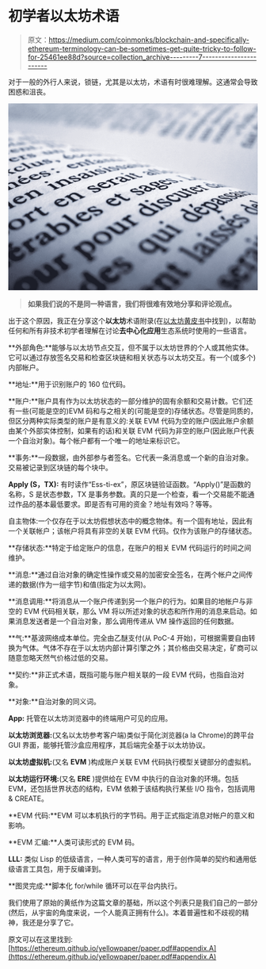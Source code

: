 # 初学者以太坊术语

> 原文：<https://medium.com/coinmonks/blockchain-and-specifically-ethereum-terminology-can-be-sometimes-get-quite-tricky-to-follow-for-25461ee88d?source=collection_archive---------7----------------------->

对于一般的外行人来说，锁链，尤其是以太坊，术语有时很难理解。这通常会导致困惑和沮丧。

![](img/0c4de5c9d3b0f0aea194871d4819dd2a.png)

> **如果我们说的不是同一种语言，我们将很难有效地分享和评论观点。**

出于这个原因，我正在分享这个**以太坊**术语附录(在[以太坊黄皮书](https://ethereum.github.io/yellowpaper/paper.pdf)中找到)，以帮助任何和所有非技术初学者理解在讨论**去中心化应用**生态系统时使用的一些语言。

**外部角色:**能够与以太坊节点交互，但不属于以太坊世界的个人或其他实体。它可以通过存放签名交易和检查区块链和相关状态与以太坊交互。有一个(或多个)内部帐户。

**地址:**用于识别账户的 160 位代码。

**账户:**账户具有作为以太坊状态的一部分维护的固有余额和交易计数。它们还有一些(可能是空的)EVM 码和与之相关的(可能是空的)存储状态。尽管是同质的，但区分两种实际类型的账户是有意义的:关联 EVM 代码为空的账户(因此账户余额由某个外部实体控制，如果有的话)和关联 EVM 代码为非空的账户(因此账户代表一个自治对象)。每个帐户都有一个唯一的地址来标识它。

**事务:**一段数据，由外部参与者签名。它代表一条消息或一个新的自治对象。交易被记录到区块链的每个块中。

**Apply (S，TX):** 有时读作“Ess-ti-ex”，原区块链验证函数。“Apply()”是函数的名称，S 是状态参数，TX 是事务参数。真的只是一个检查，看一个交易能不能通过作品的基本最低要求。即是否有可用的资金？地址有效吗？等等。

自主物体:一个仅存在于以太坊假想状态中的概念物体。有一个固有地址，因此有一个关联帐户；该帐户将具有非空的关联 EVM 代码。仅作为该账户的存储状态。

**存储状态:**特定于给定账户的信息，在账户的相关 EVM 代码运行的时间之间维护。

**消息:**通过自治对象的确定性操作或交易的加密安全签名，在两个帐户之间传递的数据(作为一组字节)和值(指定为以太网)。

**消息调用:**将消息从一个账户传递到另一个账户的行为。如果目的地帐户与非空的 EVM 代码相关联，那么 VM 将以所述对象的状态和所作用的消息来启动。如果消息发送者是一个自治对象，那么调用传递从 VM 操作返回的任何数据。

**气:**基波网络成本单位。完全由乙醚支付(从 PoC-4 开始)，可根据需要自由转换为气体。气体不存在于以太坊内部计算引擎之外；其价格由交易决定，矿商可以随意忽略天然气价格过低的交易。

**契约:**非正式术语，既指可能与账户相关联的一段 EVM 代码，也指自治对象。

**对象:**自治对象的同义词。

**App:** 托管在以太坊浏览器中的终端用户可见的应用。

**以太坊浏览器:**(又名以太坊参考客户端)类似于简化浏览器(a la Chrome)的跨平台 GUI 界面，能够托管沙盒应用程序，其后端完全基于以太坊协议。

**以太坊虚拟机:**(又名 **EVM** )构成账户关联 EVM 代码执行模型关键部分的虚拟机。

**以太坊运行环境:**(又名 **ERE** )提供给在 EVM 中执行的自治对象的环境。包括 EVM，还包括世界状态的结构，EVM 依赖于该结构执行某些 I/O 指令，包括调用& CREATE。

**EVM 代码:**EVM 可以本机执行的字节码。用于正式指定消息对帐户的意义和影响。

**EVM 汇编:**人类可读形式的 EVM 码。

**LLL:** 类似 Lisp 的低级语言，一种人类可写的语言，用于创作简单的契约和通用低级语言工具包，用于反编译到。

**图灵完成:**脚本化 for/while 循环可以在平台内执行。

我们使用了原始的黄纸作为这篇文章的基础，所以这个列表只是我们自己的一部分(然后，从宇宙的角度来说，一个人能真正拥有什么)。本着普遍性和不歧视的精神，我还是分享了它。

原文可以在这里找到:[https://ethereum.github.io/yellowpaper/paper.pdf#appendix.A](https://ethereum.github.io/yellowpaper/paper.pdf#appendix.A)